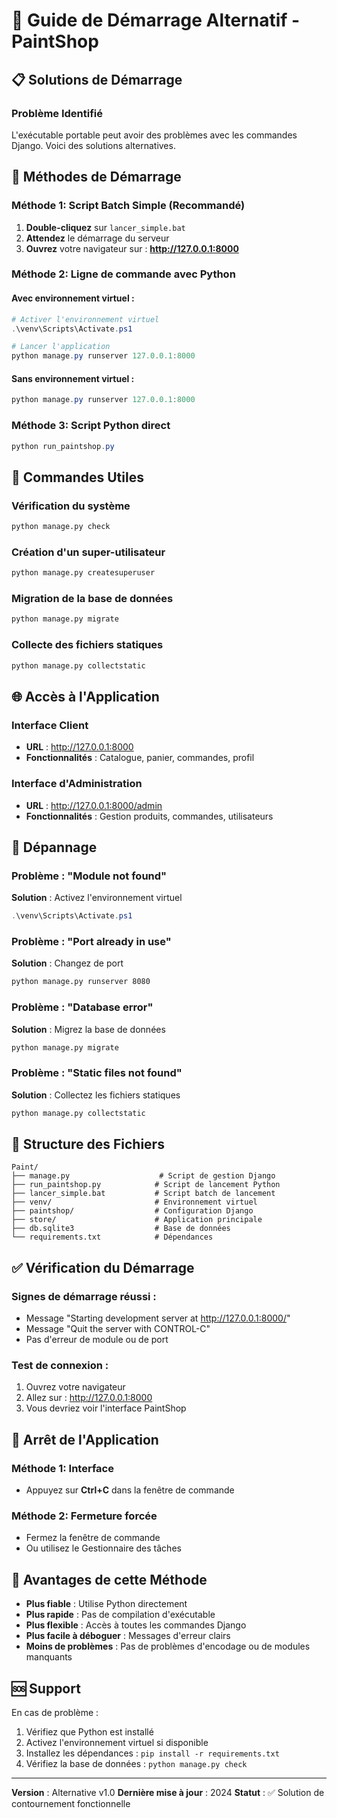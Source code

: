# 🚀 Guide de Démarrage Alternatif - PaintShop

## 📋 Solutions de Démarrage

### **Problème Identifié**
L'exécutable portable peut avoir des problèmes avec les commandes Django. Voici des solutions alternatives.

## 🎯 Méthodes de Démarrage

### **Méthode 1: Script Batch Simple (Recommandé)**

1. **Double-cliquez** sur `lancer_simple.bat`
2. **Attendez** le démarrage du serveur
3. **Ouvrez** votre navigateur sur : **http://127.0.0.1:8000**

### **Méthode 2: Ligne de commande avec Python**

#### **Avec environnement virtuel :**
```powershell
# Activer l'environnement virtuel
.\venv\Scripts\Activate.ps1

# Lancer l'application
python manage.py runserver 127.0.0.1:8000
```

#### **Sans environnement virtuel :**
```powershell
python manage.py runserver 127.0.0.1:8000
```

### **Méthode 3: Script Python direct**

```powershell
python run_paintshop.py
```

## 🔧 Commandes Utiles

### **Vérification du système**
```bash
python manage.py check
```

### **Création d'un super-utilisateur**
```bash
python manage.py createsuperuser
```

### **Migration de la base de données**
```bash
python manage.py migrate
```

### **Collecte des fichiers statiques**
```bash
python manage.py collectstatic
```

## 🌐 Accès à l'Application

### **Interface Client**
- **URL** : http://127.0.0.1:8000
- **Fonctionnalités** : Catalogue, panier, commandes, profil

### **Interface d'Administration**
- **URL** : http://127.0.0.1:8000/admin
- **Fonctionnalités** : Gestion produits, commandes, utilisateurs

## 🐛 Dépannage

### **Problème : "Module not found"**
**Solution** : Activez l'environnement virtuel
```powershell
.\venv\Scripts\Activate.ps1
```

### **Problème : "Port already in use"**
**Solution** : Changez de port
```bash
python manage.py runserver 8080
```

### **Problème : "Database error"**
**Solution** : Migrez la base de données
```bash
python manage.py migrate
```

### **Problème : "Static files not found"**
**Solution** : Collectez les fichiers statiques
```bash
python manage.py collectstatic
```

## 📁 Structure des Fichiers

```
Paint/
├── manage.py                    # Script de gestion Django
├── run_paintshop.py            # Script de lancement Python
├── lancer_simple.bat           # Script batch de lancement
├── venv/                       # Environnement virtuel
├── paintshop/                  # Configuration Django
├── store/                      # Application principale
├── db.sqlite3                  # Base de données
└── requirements.txt            # Dépendances
```

## ✅ Vérification du Démarrage

### **Signes de démarrage réussi :**
- Message "Starting development server at http://127.0.0.1:8000/"
- Message "Quit the server with CONTROL-C"
- Pas d'erreur de module ou de port

### **Test de connexion :**
1. Ouvrez votre navigateur
2. Allez sur : http://127.0.0.1:8000
3. Vous devriez voir l'interface PaintShop

## 🔄 Arrêt de l'Application

### **Méthode 1: Interface**
- Appuyez sur **Ctrl+C** dans la fenêtre de commande

### **Méthode 2: Fermeture forcée**
- Fermez la fenêtre de commande
- Ou utilisez le Gestionnaire des tâches

## 📝 Avantages de cette Méthode

- **Plus fiable** : Utilise Python directement
- **Plus rapide** : Pas de compilation d'exécutable
- **Plus flexible** : Accès à toutes les commandes Django
- **Plus facile à déboguer** : Messages d'erreur clairs
- **Moins de problèmes** : Pas de problèmes d'encodage ou de modules manquants

## 🆘 Support

En cas de problème :
1. Vérifiez que Python est installé
2. Activez l'environnement virtuel si disponible
3. Installez les dépendances : `pip install -r requirements.txt`
4. Vérifiez la base de données : `python manage.py check`

---
**Version** : Alternative v1.0
**Dernière mise à jour** : 2024
**Statut** : ✅ Solution de contournement fonctionnelle
